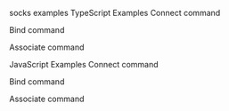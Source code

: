 socks examples
TypeScript Examples
Connect command

Bind command

Associate command

JavaScript Examples
Connect command

Bind command

Associate command